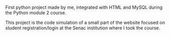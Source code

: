 First python project made by me, integrated with HTML and MySQL during the Python module 2 course.

This project is the code simulation of a small part of the website focused on student registration/login at the Senac institution where I took the course.
